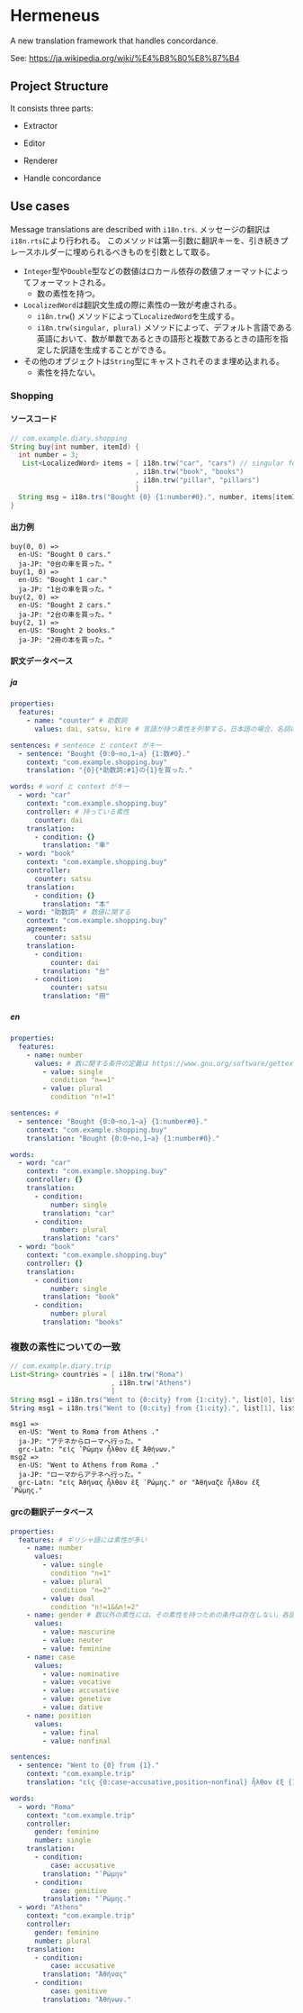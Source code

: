 # Hermeneus
A new translation framework that handles concordance.

See: <https://ja.wikipedia.org/wiki/%E4%B8%80%E8%87%B4>

## Project Structure
It consists three parts:
- Extractor
- Editor
- Renderer

- Handle concordance

## Use cases
Message translations are described with `i18n.trs`.
メッセージの翻訳は`i18n.rts`により行われる。
このメソッドは第一引数に翻訳キーを、引き続きプレースホルダーに埋められるべきものを引数として取る。
- `Integer`型や`Double`型などの数値はロカール依存の数値フォーマットによってフォーマットされる。 
  - 数の素性を持つ。
- `LocalizedWord`は翻訳文生成の際に素性の一致が考慮される。
  - `i18n.trw`() メソッドによって`LocalizedWord`を生成する。
  - `i18n.trw(singular, plural)` メソッドによって、デフォルト言語である英語において、数が単数であるときの語形と複数であるときの語形を指定した訳語を生成することができる。
- その他のオブジェクトは`String`型にキャストされそのまま埋め込まれる。
  - 素性を持たない。

### Shopping

#### ソースコード
```java
// com.example.diary.shopping
String buy(int number, itemId) {
  int number = 3;
   List<LocalizedWord> items = [ i18n.trw("car", "cars") // singular form: car, plural form: cars
                               , i18n.trw("book", "books")
                               , i18n.trw("pillar", "pillars")
                               ]
  String msg = i18n.trs("Bought {0} {1:number#0}.", number, items[itemId]).
}
```

#### 出力例
```
buy(0, 0) =>
  en-US: "Bought 0 cars."
  ja-JP: "0台の車を買った。"
buy(1, 0) =>
  en-US: "Bought 1 car."
  ja-JP: "1台の車を買った。"
buy(2, 0) =>
  en-US: "Bought 2 cars."
  ja-JP: "2台の車を買った。"
buy(2, 1) =>
  en-US: "Bought 2 books."
  ja-JP: "2冊の本を買った。"
```

#### 訳文データベース

##### ja
```yaml
properties:
  features:
    - name: "counter" # 助数詞
      values: dai, satsu, kire # 言語が持つ素性を列挙する。日本語の場合、名詞には序数詞を一致させる必要がある。

sentences: # sentence と context がキー
  - sentence: "Bought {0:0~no,1~a} {1:数#0}."
    context: "com.example.shopping.buy"
    translation: "{0}{*助数詞:#1}の{1}を買った."

words: # word と context がキー
  - word: "car"
    context: "com.example.shopping.buy"
    controller: # 持っている素性
      counter: dai
    translation:
      - condition: {}
        translation: "車"
  - word: "book"
    context: "com.example.shopping.buy"
    controller:
      counter: satsu
    translation:
      - condition: {}
        translation: "本"
  - word: "助数詞" # 数値に関する
    context: "com.example.shopping.buy"
    agreement:
      counter: satsu
    translation:
      - condition:
          counter: dai
        translation: "台"
      - condition:
          counter: satsu
        translation: "冊"
```

##### en
```yaml
properties:
  features:
    - name: number
      values: # 数に関する条件の定義は https://www.gnu.org/software/gettext/manual/gettext.html#Translating-plural-forms を見ること
        - value: single
          condition "n==1"
        - value: plural
          condition "n!=1"

sentences: # 
  - sentence: "Bought {0:0~no,1~a} {1:number#0}."
    context: "com.example.shopping.buy"
    translation: "Bought {0:0~no,1~a} {1:number#0}."

words:
  - word: "car"
    context: "com.example.shopping.buy"
    controller: {}
    translation:
      - condition:
          number: single
        translation: "car"
      - condition:
          number: plural
        translation: "cars"
  - word: "book"
    context: "com.example.shopping.buy"
    controller: {}
    translation:
      - condition:
          number: single
        translation: "book"
      - condition:
          number: plural
        translation: "books"
```

### 複数の素性についての一致

```java
// com.example.diary.trip
List<String> countries = [ i18n.trw("Roma")
                         , i18n.trw("Athens")
                         ]
String msg1 = i18n.trs("Went to {0:city} from {1:city}.", list[0], list[1], means[0]).
String msg1 = i18n.trs("Went to {0:city} from {1:city}.", list[1], list[0], means[1]).
```

```
msg1 =>
  en-US: "Went to Roma from Athens ."
  ja-JP: "アテネからローマヘ行った。"
  grc-Latn: "εἰς ῾Ρώμην ἦλθον ἐξ Ἀθήνων."
msg2 =>
  en-US: "Went to Athens from Roma ."
  ja-JP: "ローマからアテネヘ行った。"
  grc-Latn: "εἰς Ἀθήνας ἦλθον ἐξ ῾Ρώμης." or "Ἀθήναζε ἦλθον ἐξ ῾Ρώμης." 
```

#### grcの翻訳データベース

```yaml
properties:
  features: # ギリシャ語には素性が多い
    - name: number
      values:
        - value: single
          condition "n=1"
        - value: plural
          condition "n=2"
        - value: dual
          condition "n!=1&&n!=2"
    - name: gender # 数以外の素性には、その素性を持つための条件は存在しない。各語に対して指定される。
      values:
        - value: mascurine
        - value: neuter
        - value: feminine
    - name: case
      values:
        - value: nominative
        - value: vocative
        - value: accusative
        - value: genetive
        - value: dative
    - name: position
      values:
        - value: final
        - value: nonfinal

sentences:
  - sentence: "Went to {0} from {1}."
    context: "com.example.trip"
    translation: "εἰς {0:case~accusative,position~nonfinal} ἦλθον ἐξ {1:case~genitive,position~final}."

words:
  - word: "Roma"
    context: "com.example.trip"
    controller:
      gender: feminine
      number: single
    translation:
      - condition:
          case: accusative
        translation: "῾Ρώμην"
      - condition:
          case: genitive
        translation: "῾Ρώμης."
  - word: "Athens"
    context: "com.example.trip"
    controller:
      gender: feminine
      number: plural
    translation:
      - condition:
          case: accusative
        translation: "Ἀθήνας"
      - condition:
          case: genitive
        translation: "Ἀθήνων."
```

